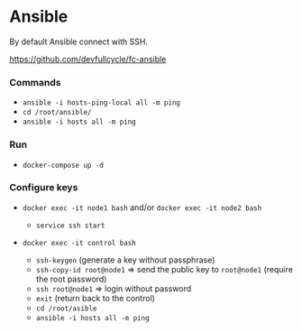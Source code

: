# Ansible

By default Ansible connect with SSH.

https://github.com/devfullcycle/fc-ansible

### Commands

- `ansible -i hosts-ping-local all -m ping`
- `cd /root/ansible/`
- `ansible -i hosts all -m ping`

### Run

- `docker-compose up -d`

### Configure keys

- `docker exec -it node1 bash` and/or `docker exec -it node2 bash`

  - `service ssh start`

- `docker exec -it control bash`
  - `ssh-keygen` (generate a key without passphrase)
  - `ssh-copy-id root@node1` => send the public key to `root@node1` (require the root password)
  - `ssh root@node1` => login without password
  - `exit` (return back to the control)
  - `cd /root/asible`
  - `ansible -i hosts all -m ping`
